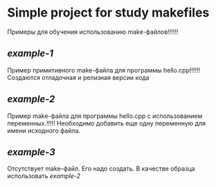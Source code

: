 Simple project for study makefiles
=====================

Примеры для обучения использованию make-файлов!!!!!!

_example-1_
---------------

Пример примитивного make-файла для программы hello.cpp!!!!!!
Создаются отладочная и релизная версии кода

_example-2_
---------------

Пример make-файла для программы hello.cpp с использованием переменных.!!!!! 
Необходимо добавить еще одну переменную для имени исходного файла.

_example-3_
---------------

Отсутствует make-файл. Его надо создать. В качестве образца использовать _example-2_




